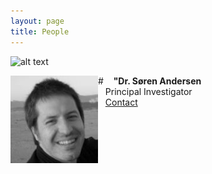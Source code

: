 ```yaml
---
layout: page
title: People
---
```

![alt text](https://github.com/AberdeenAttention/aberdeenattention.github.io/img/Andersen.jpg "")

#<img alt="Dr. Søren Andersen" align="left" src="img/Andersen.jpg" width="140" height="140"/>
&nbsp;&nbsp;&nbsp;<b>"Dr. Søren Andersen</b><br>
&nbsp;&nbsp;&nbsp;Principal Investigator<br>
&nbsp;&nbsp;&nbsp;<a href="mailto:skandersen@abdn.ac.uk">Contact
